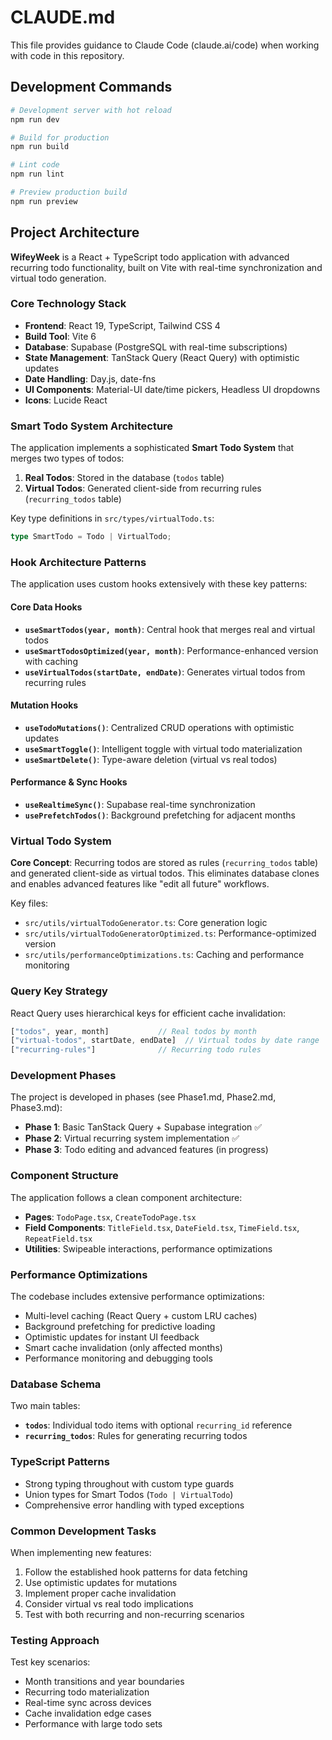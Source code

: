 # CLAUDE.md

This file provides guidance to Claude Code (claude.ai/code) when working with code in this repository.

## Development Commands

```bash
# Development server with hot reload
npm run dev

# Build for production
npm run build

# Lint code
npm run lint

# Preview production build
npm run preview
```

## Project Architecture

**WifeyWeek** is a React + TypeScript todo application with advanced recurring todo functionality, built on Vite with real-time synchronization and virtual todo generation.

### Core Technology Stack
- **Frontend**: React 19, TypeScript, Tailwind CSS 4
- **Build Tool**: Vite 6
- **Database**: Supabase (PostgreSQL with real-time subscriptions)
- **State Management**: TanStack Query (React Query) with optimistic updates
- **Date Handling**: Day.js, date-fns
- **UI Components**: Material-UI date/time pickers, Headless UI dropdowns
- **Icons**: Lucide React

### Smart Todo System Architecture

The application implements a sophisticated **Smart Todo System** that merges two types of todos:

1. **Real Todos**: Stored in the database (`todos` table)
2. **Virtual Todos**: Generated client-side from recurring rules (`recurring_todos` table)

Key type definitions in `src/types/virtualTodo.ts`:
```typescript
type SmartTodo = Todo | VirtualTodo;
```

### Hook Architecture Patterns

The application uses custom hooks extensively with these key patterns:

#### Core Data Hooks
- **`useSmartTodos(year, month)`**: Central hook that merges real and virtual todos
- **`useSmartTodosOptimized(year, month)`**: Performance-enhanced version with caching
- **`useVirtualTodos(startDate, endDate)`**: Generates virtual todos from recurring rules

#### Mutation Hooks
- **`useTodoMutations()`**: Centralized CRUD operations with optimistic updates
- **`useSmartToggle()`**: Intelligent toggle with virtual todo materialization
- **`useSmartDelete()`**: Type-aware deletion (virtual vs real todos)

#### Performance & Sync Hooks
- **`useRealtimeSync()`**: Supabase real-time synchronization
- **`usePrefetchTodos()`**: Background prefetching for adjacent months

### Virtual Todo System

**Core Concept**: Recurring todos are stored as rules (`recurring_todos` table) and generated client-side as virtual todos. This eliminates database clones and enables advanced features like "edit all future" workflows.

Key files:
- `src/utils/virtualTodoGenerator.ts`: Core generation logic
- `src/utils/virtualTodoGeneratorOptimized.ts`: Performance-optimized version
- `src/utils/performanceOptimizations.ts`: Caching and performance monitoring

### Query Key Strategy

React Query uses hierarchical keys for efficient cache invalidation:
```typescript
["todos", year, month]           // Real todos by month
["virtual-todos", startDate, endDate]  // Virtual todos by date range
["recurring-rules"]              // Recurring todo rules
```

### Development Phases

The project is developed in phases (see Phase1.md, Phase2.md, Phase3.md):
- **Phase 1**: Basic TanStack Query + Supabase integration ✅
- **Phase 2**: Virtual recurring system implementation ✅  
- **Phase 3**: Todo editing and advanced features (in progress)

### Component Structure

The application follows a clean component architecture:
- **Pages**: `TodoPage.tsx`, `CreateTodoPage.tsx`
- **Field Components**: `TitleField.tsx`, `DateField.tsx`, `TimeField.tsx`, `RepeatField.tsx`
- **Utilities**: Swipeable interactions, performance optimizations

### Performance Optimizations

The codebase includes extensive performance optimizations:
- Multi-level caching (React Query + custom LRU caches)
- Background prefetching for predictive loading
- Optimistic updates for instant UI feedback
- Smart cache invalidation (only affected months)
- Performance monitoring and debugging tools

### Database Schema

Two main tables:
- **`todos`**: Individual todo items with optional `recurring_id` reference
- **`recurring_todos`**: Rules for generating recurring todos

### TypeScript Patterns

- Strong typing throughout with custom type guards
- Union types for Smart Todos (`Todo | VirtualTodo`)
- Comprehensive error handling with typed exceptions

### Common Development Tasks

When implementing new features:
1. Follow the established hook patterns for data fetching
2. Use optimistic updates for mutations
3. Implement proper cache invalidation
4. Consider virtual vs real todo implications
5. Test with both recurring and non-recurring scenarios

### Testing Approach

Test key scenarios:
- Month transitions and year boundaries
- Recurring todo materialization
- Real-time sync across devices  
- Cache invalidation edge cases
- Performance with large todo sets